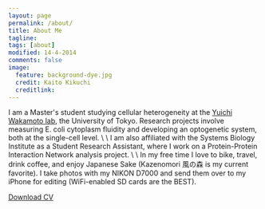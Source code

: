 ```yaml
---
layout: page
permalink: /about/
title: About Me
tagline: 
tags: [about]
modified: 14-4-2014
comments: false
image:
  feature: background-dye.jpg
  credit: Kaito Kikuchi
  creditlink: 
---
```


I am a Master's student studying cellular heterogeneity at the [Yuichi Wakamoto lab](http://park.itc.u-tokyo.ac.jp/wakamoto-lab/index_e.html), the University of Tokyo. Research projects involve measuring E. coli cytoplasm fluidity and developing an optogenetic system, both at the single-cell level. \\
\\
I am also affiliated with the Systems Biology Institute as a Student Research Assistant, where I work on a Protein-Protein Interaction Network analysis project. \\
\\
In my free time I love to bike, travel, drink coffee, and enjoy Japanese Sake (Kazenomori 風の森 is my current favorite). I take photos with my NIKON D7000 and send them over to my iPhone for editing (WiFi-enabled SD cards are the BEST).


<div markdown="0"><a href="{{ site.url }}/assets/pdf/cv.pdf" class="btn">Download CV</a></div>


